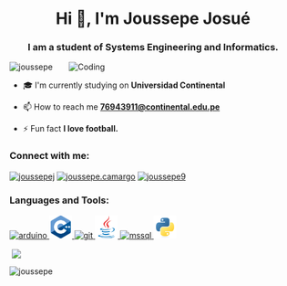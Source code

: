 <h1 align="center">Hi 👋, I'm Joussepe Josué</h1>
<h3 align="center">I am a student of Systems Engineering and Informatics.</h3>
<img align="right" alt="Coding" width="400" src="https://aster.cloud/wp-content/uploads/2022/11/compiling-code.gif">


<p align="left"> <img src="https://komarev.com/ghpvc/?username=joussepe&label=Profile%20views&color=0e75b6&style=flat" alt="joussepe" /> </p>

- 🎓 I'm currently studying on **Universidad Continental**

- 📫 How to reach me **76943911@continental.edu.pe**

- ⚡ Fun fact **I love football.**

<h3 align="left">Connect with me:</h3>
<p align="left">
<a href="https://twitter.com/joussepej" target="blank"><img align="center" src="https://raw.githubusercontent.com/rahuldkjain/github-profile-readme-generator/master/src/images/icons/Social/twitter.svg" alt="joussepej" height="30" width="40" /></a>
<a href="https://fb.com/joussepe.camargo" target="blank"><img align="center" src="https://raw.githubusercontent.com/rahuldkjain/github-profile-readme-generator/master/src/images/icons/Social/facebook.svg" alt="joussepe.camargo" height="30" width="40" /></a>
<a href="https://instagram.com/joussepe9" target="blank"><img align="center" src="https://raw.githubusercontent.com/rahuldkjain/github-profile-readme-generator/master/src/images/icons/Social/instagram.svg" alt="joussepe9" height="30" width="40" /></a>
</p>

<h3 align="left">Languages and Tools:</h3>
<p align="left"> <a href="https://www.arduino.cc/" target="_blank" rel="noreferrer"> <img src="https://cdn.worldvectorlogo.com/logos/arduino-1.svg" alt="arduino" width="40" height="40"/> </a> <a href="https://www.w3schools.com/cpp/" target="_blank" rel="noreferrer"> <img src="https://raw.githubusercontent.com/devicons/devicon/master/icons/cplusplus/cplusplus-original.svg" alt="cplusplus" width="40" height="40"/> </a> <a href="https://git-scm.com/" target="_blank" rel="noreferrer"> <img src="https://www.vectorlogo.zone/logos/git-scm/git-scm-icon.svg" alt="git" width="40" height="40"/> </a> <a href="https://www.java.com" target="_blank" rel="noreferrer"> <img src="https://raw.githubusercontent.com/devicons/devicon/master/icons/java/java-original.svg" alt="java" width="40" height="40"/> </a> <a href="https://www.microsoft.com/en-us/sql-server" target="_blank" rel="noreferrer"> <img src="https://www.svgrepo.com/show/303229/microsoft-sql-server-logo.svg" alt="mssql" width="40" height="40"/> </a> <a href="https://www.python.org" target="_blank" rel="noreferrer"> <img src="https://raw.githubusercontent.com/devicons/devicon/master/icons/python/python-original.svg" alt="python" width="40" height="40"/> </a> </p>

<p>&nbsp;<img align="center" src="https://github-readme-stats.vercel.app/api?username=joussepe&show_icons=true&theme=radical" /></p>
<p align="left"><img src="https://github-readme-stats.vercel.app/api/top-langs/?username=joussepe&langs_count=10&theme=tokyonight&layout=compact" alt="joussepe" /></p>
